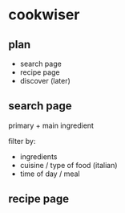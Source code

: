 # cookwiser

## plan

* search page
* recipe page
* discover (later)

## search page

primary + main ingredient

filter by:

* ingredients
* cuisine / type of food (italian)
* time of day / meal

## recipe page
